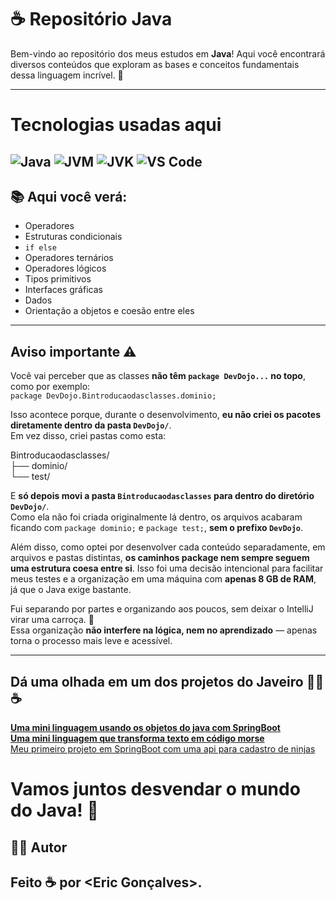 
# ☕ Repositório Java

Bem-vindo ao repositório dos meus estudos em **Java**! Aqui você encontrará diversos conteúdos que exploram as bases e conceitos fundamentais dessa linguagem incrível. 🚀

---
# Tecnologias usadas aqui 

![Java](https://img.shields.io/badge/Java-FF6F00?style=for-the-badge&logo=java&logoColor=white) ![JVM](https://img.shields.io/badge/JVM-FF6F00?style=for-the-badge&logo=java&logoColor=white) ![JVK](https://img.shields.io/badge/JVK-FF6F00?style=for-the-badge&logo=java&logoColor=white)  ![VS Code](https://img.shields.io/badge/VS_Code-FF6F00?style=for-the-badge&logo=visual-studio-code&logoColor=white)
---

## 📚 Aqui você verá:

- Operadores
- Estruturas condicionais
- `if else`
- Operadores ternários
- Operadores lógicos
- Tipos primitivos
- Interfaces gráficas
- Dados
- Orientação a objetos e coesão entre eles

---

## Aviso importante ⚠️

Você vai perceber que as classes **não têm `package DevDojo...` no topo**, como por exemplo:  
`package DevDojo.Bintroducaodasclasses.dominio;`

Isso acontece porque, durante o desenvolvimento, **eu não criei os pacotes diretamente dentro da pasta `DevDojo/`**.  
Em vez disso, criei pastas como esta:

Bintroducaodasclasses/ <br>
├── dominio/ <br>
└── test/ <br>

E **só depois movi a pasta `Bintroducaodasclasses` para dentro do diretório `DevDojo/`**.  
Como ela não foi criada originalmente lá dentro, os arquivos acabaram ficando com `package dominio;` e `package test;`, **sem o prefixo `DevDojo`**.

Além disso, como optei por desenvolver cada conteúdo separadamente, em arquivos e pastas distintas, **os caminhos package nem sempre seguem uma estrutura coesa entre si**. Isso foi uma decisão intencional para facilitar meus testes e a organização em uma máquina com **apenas 8 GB de RAM**, já que o Java exige bastante.

Fui separando por partes e organizando aos poucos, sem deixar o IntelliJ virar uma carroça. 🛒  
Essa organização **não interfere na lógica, nem no aprendizado** — apenas torna o processo mais leve e acessível.

---

## Dá uma olhada em um dos projetos do **Javeiro** 👨‍💻☕

[**Uma mini linguagem usando os objetos do java com SpringBoot**](https://github.com/EricRochaGoncalves/Linguagem_da_madrugada)  <br>
[**Uma mini linguagem que transforma texto em código morse**](https://github.com/EricRochaGoncalves/JarUtilities/tree/main/WLang%20-%20conversor%20de%20texto%20para%20código%20morse%20da%20segunda%20guerra!/Wlang) <br>
[Meu primeiro projeto em SpringBoot com uma api para cadastro de ninjas](https://github.com/EricRochaGoncalves/CadastroDeNinjas)



# Vamos juntos desvendar o mundo do Java! 🚀
## 🧑‍💻 Autor

Feito ☕ por **<Eric Gonçalves>**.
---





